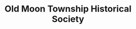 ---
layout: repo
title: "Old Moon Township Historical Society"
id: 14564
permalink: repos/14564/
---